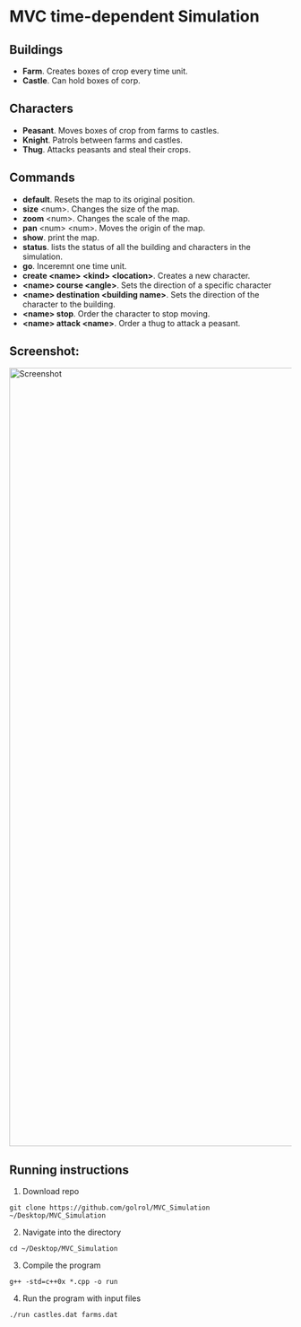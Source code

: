 # MVC time-dependent Simulation

## Buildings
- **Farm**. Creates boxes of crop every time unit.
- **Castle**. Can hold boxes of corp.

## Characters
- **Peasant**. Moves boxes of crop from farms to castles.
- **Knight**. Patrols between farms and castles.
- **Thug**. Attacks peasants and steal their crops.

## Commands
- **default**. Resets the map to its original position.
- **size** \<num\>. Changes the size of the map.
- **zoom** \<num\>. Changes the scale of the map.
- **pan** \<num\> \<num\>. Moves the origin of the map.
- **show**. print the map.
- **status**. lists the status of all the building and characters in the simulation.
- **go**. Inceremnt one time unit.
- **create \<name\> \<kind\> \<location\>**. Creates a new character.
- **\<name\> course \<angle\>**. Sets the direction of a specific character
- **\<name\> destination \<building name\>**. Sets the direction of the character to the building.
- **\<name\> stop**. Order the character to stop moving.
- **\<name\> attack \<name\>**. Order a thug to attack a peasant.

## Screenshot:
<img width="1389" alt="Screenshot" src="https://user-images.githubusercontent.com/58071878/141595021-eb71a71a-8db1-45d1-b9cb-7d37c79e31f8.png">

## Running instructions ##
1. Download repo
```
git clone https://github.com/golrol/MVC_Simulation ~/Desktop/MVC_Simulation
```
2. Navigate into the directory
```
cd ~/Desktop/MVC_Simulation
```
3. Compile the program
```
g++ -std=c++0x *.cpp -o run
```
4. Run the program with input files
```
./run castles.dat farms.dat
```
